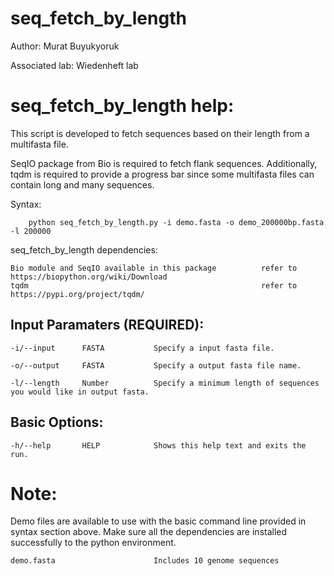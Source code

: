 # seq_fetch_by_length

Author: Murat Buyukyoruk

Associated lab: Wiedenheft lab

# seq_fetch_by_length help:

This script is developed to fetch sequences based on their length from a multifasta file. 

SeqIO package from Bio is required to fetch flank sequences. Additionally, tqdm is required to provide a progress bar since some multifasta files can contain long and many sequences.
        
Syntax:

        python seq_fetch_by_length.py -i demo.fasta -o demo_200000bp.fasta -l 200000

seq_fetch_by_length dependencies:

    Bio module and SeqIO available in this package          refer to https://biopython.org/wiki/Download
    tqdm                                                    refer to https://pypi.org/project/tqdm/
	
Input Paramaters (REQUIRED):
----------------------------
    -i/--input		FASTA			Specify a input fasta file.
	
    -o/--output		FASTA			Specify a output fasta file name.

    -l/--length		Number			Specify a minimum length of sequences you would like in output fasta.

Basic Options:
--------------
    -h/--help		HELP			Shows this help text and exits the run.
	
# Note:
Demo files are available to use with the basic command line provided in syntax section above. Make sure all the dependencies are installed successfully to the python environment.

    demo.fasta                      Includes 10 genome sequences
